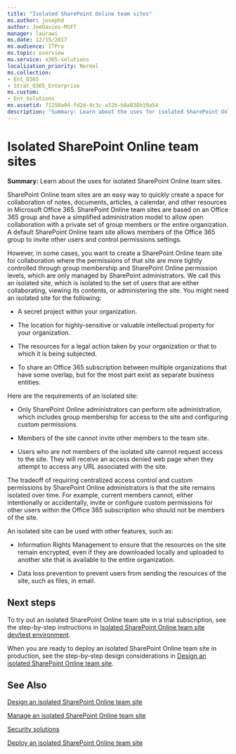 ```yaml
---
title: "Isolated SharePoint Online team sites"
ms.author: josephd
author: JoeDavies-MSFT
manager: laurawi
ms.date: 12/15/2017
ms.audience: ITPro
ms.topic: overview
ms.service: o365-solutions
localization_priority: Normal
ms.collection: 
- Ent_O365
- Strat_O365_Enterprise
ms.custom:
- Ent_Solutions
ms.assetid: 71250a04-fd2d-4c3c-a32b-b8a838b19a54
description: "Summary: Learn about the uses for isolated SharePoint Online team sites."
---
```


# Isolated SharePoint Online team sites

 **Summary:** Learn about the uses for isolated SharePoint Online team sites.
  
SharePoint Online team sites are an easy way to quickly create a space for collaboration of notes, documents, articles, a calendar, and other resources in Microsoft Office 365. SharePoint Online team sites are based on an Office 365 group and have a simplified administration model to allow open collaboration with a private set of group members or the entire organization. A default SharePoint Online team site allows members of the Office 365 group to invite other users and control permissions settings.
  
However, in some cases, you want to create a SharePoint Online team site for collaboration where the permissions of that site are more tightly controlled through group membership and SharePoint Online permission levels, which are only managed by SharePoint administrators. We call this an isolated site, which is isolated to the set of users that are either collaborating, viewing its contents, or administering the site. You might need an isolated site for the following:
  
- A secret project within your organization.
    
- The location for highly-sensitive or valuable intellectual property for your organization.
    
- The resources for a legal action taken by your organization or that to which it is being subjected.
    
- To share an Office 365 subscription between multiple organizations that have some overlap, but for the most part exist as separate business entities.
    
Here are the requirements of an isolated site:
  
- Only SharePoint Online administrators can perform site administration, which includes group membership for access to the site and configuring custom permissions.
    
- Members of the site cannot invite other members to the team site.
    
- Users who are not members of the isolated site cannot request access to the site. They will receive an access denied web page when they attempt to access any URL associated with the site.
    
The tradeoff of requiring centralized access control and custom permissions by SharePoint Online administrators is that the site remains isolated over time. For example, current members cannot, either intentionally or accidentally, invite or configure custom permissions for other users within the Office 365 subscription who should not be members of the site.
  
An isolated site can be used with other features, such as:
  
- Information Rights Management to ensure that the resources on the site remain encrypted, even if they are downloaded locally and uploaded to another site that is available to the entire organization.
    
- Data loss prevention to prevent users from sending the resources of the site, such as files, in email.
    
## Next steps

To try out an isolated SharePoint Online team site in a trial subscription, see the step-by-step instructions in [Isolated SharePoint Online team site dev/test environment](isolated-sharepoint-online-team-site-dev-test-environment.md).
  
When you are ready to deploy an isolated SharePoint Online team site in production, see the step-by-step design considerations in [Design an isolated SharePoint Online team site](design-an-isolated-sharepoint-online-team-site.md).
  
## See Also

[Design an isolated SharePoint Online team site](design-an-isolated-sharepoint-online-team-site.md)
  
[Manage an isolated SharePoint Online team site](manage-an-isolated-sharepoint-online-team-site.md)
  
[Security solutions](security-solutions.md)

[Deploy an isolated SharePoint Online team site](deploy-an-isolated-sharepoint-online-team-site.md)



